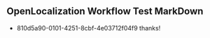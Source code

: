 ## OpenLocalization Workflow Test MarkDown
* 810d5a90-0101-4251-8cbf-4e03712f04f9 thanks!

<!--HONumber=Dec16_HO1-->


